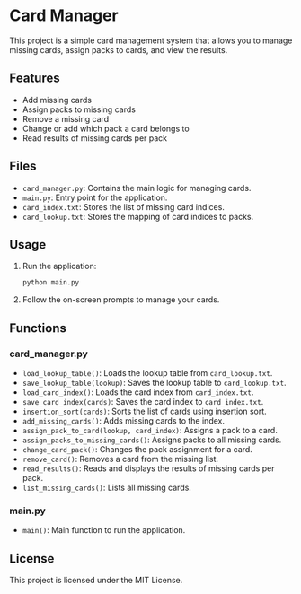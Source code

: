 # Card Manager

This project is a simple card management system that allows you to manage missing cards, assign packs to cards, and view the results.

## Features

- Add missing cards
- Assign packs to missing cards
- Remove a missing card
- Change or add which pack a card belongs to
- Read results of missing cards per pack

## Files

- `card_manager.py`: Contains the main logic for managing cards.
- `main.py`: Entry point for the application.
- `card_index.txt`: Stores the list of missing card indices.
- `card_lookup.txt`: Stores the mapping of card indices to packs.

## Usage

1. Run the application:
    ```sh
    python main.py
    ```

2. Follow the on-screen prompts to manage your cards.

## Functions

### card_manager.py

- `load_lookup_table()`: Loads the lookup table from `card_lookup.txt`.
- `save_lookup_table(lookup)`: Saves the lookup table to `card_lookup.txt`.
- `load_card_index()`: Loads the card index from `card_index.txt`.
- `save_card_index(cards)`: Saves the card index to `card_index.txt`.
- `insertion_sort(cards)`: Sorts the list of cards using insertion sort.
- `add_missing_cards()`: Adds missing cards to the index.
- `assign_pack_to_card(lookup, card_index)`: Assigns a pack to a card.
- `assign_packs_to_missing_cards()`: Assigns packs to all missing cards.
- `change_card_pack()`: Changes the pack assignment for a card.
- `remove_card()`: Removes a card from the missing list.
- `read_results()`: Reads and displays the results of missing cards per pack.
- `list_missing_cards()`: Lists all missing cards.

### main.py

- `main()`: Main function to run the application.

## License

This project is licensed under the MIT License.